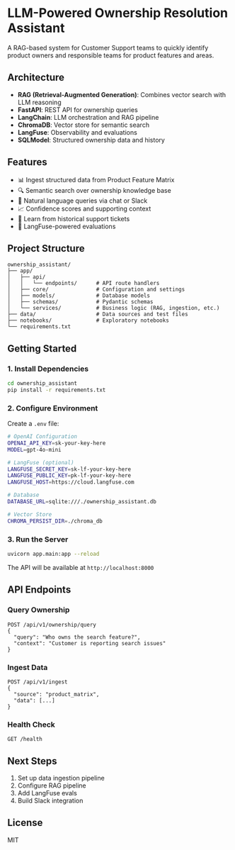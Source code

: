 # LLM-Powered Ownership Resolution Assistant

A RAG-based system for Customer Support teams to quickly identify product owners and responsible teams for product features and areas.

## Architecture

- **RAG (Retrieval-Augmented Generation)**: Combines vector search with LLM reasoning
- **FastAPI**: REST API for ownership queries
- **LangChain**: LLM orchestration and RAG pipeline
- **ChromaDB**: Vector store for semantic search
- **LangFuse**: Observability and evaluations
- **SQLModel**: Structured ownership data and history

## Features

- 📊 Ingest structured data from Product Feature Matrix
- 🔍 Semantic search over ownership knowledge base
- 💬 Natural language queries via chat or Slack
- 📈 Confidence scores and supporting context
- 🔄 Learn from historical support tickets
- 📝 LangFuse-powered evaluations

## Project Structure

```
ownership_assistant/
├── app/
│   ├── api/
│   │   └── endpoints/      # API route handlers
│   ├── core/               # Configuration and settings
│   ├── models/             # Database models
│   ├── schemas/            # Pydantic schemas
│   └── services/           # Business logic (RAG, ingestion, etc.)
├── data/                   # Data sources and test files
├── notebooks/              # Exploratory notebooks
└── requirements.txt
```

## Getting Started

### 1. Install Dependencies

```bash
cd ownership_assistant
pip install -r requirements.txt
```

### 2. Configure Environment

Create a `.env` file:

```bash
# OpenAI Configuration
OPENAI_API_KEY=sk-your-key-here
MODEL=gpt-4o-mini

# LangFuse (optional)
LANGFUSE_SECRET_KEY=sk-lf-your-key-here
LANGFUSE_PUBLIC_KEY=pk-lf-your-key-here
LANGFUSE_HOST=https://cloud.langfuse.com

# Database
DATABASE_URL=sqlite:///./ownership_assistant.db

# Vector Store
CHROMA_PERSIST_DIR=./chroma_db
```

### 3. Run the Server

```bash
uvicorn app.main:app --reload
```

The API will be available at `http://localhost:8000`

## API Endpoints

### Query Ownership

```
POST /api/v1/ownership/query
{
  "query": "Who owns the search feature?",
  "context": "Customer is reporting search issues"
}
```

### Ingest Data

```
POST /api/v1/ingest
{
  "source": "product_matrix",
  "data": [...]
}
```

### Health Check

```
GET /health
```

## Next Steps

1. Set up data ingestion pipeline
2. Configure RAG pipeline
3. Add LangFuse evals
4. Build Slack integration

## License

MIT


